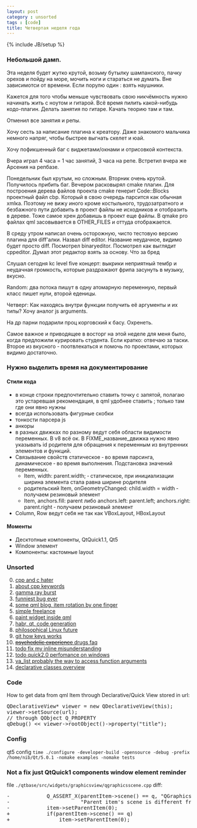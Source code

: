 ```yaml
---
layout: post
category : unsorted
tags : [code]
title: Четвертая неделя года
---
```

{% include JB/setup %}

### Небольшой дамп.
<p>Эта неделя будет жутко крутой, возьму бутылку шампанского, пачку орехов и пойду на море, мочить ноги и стараться не думать. Вне зависимотси от времени. Если порулю один : взять наушники.</p>
<p>Кажется для того чтобы меньше чувствовать свою никчёмность нужно начинать жить с ноутом и гитарой. Всё время пилить какой-нибудь кодо-плагин. Делать занятия по гитаре. Качать теорию там и там.</p>
<p>Отменил все занятия и репы.</p>
<p>Хочу сесть за написание плагина к креатору. Даже знакомого мальчика немного напряг, чтобы быстрее выгнать скелет и юай.</p>
<p>Хочу пофикшенный баг с виджетами/окнами и отрисовкой контекста.</p>
<p>Вчера играл 4 часа = 1 час занятий, 3 часа на репе. Встретил вчера же Арсения на репбазе.</p>
<p>Понедельник был крутым, но сложным. Вторник очень крутой. Получилось прибить баг. Вечером расковырял cmake плагин.
Для построения дерева файлов проекта cmake генерит Code::Blocks проектный файл cbp. Который в свою очередь парсится как обычная xmlка.
Поэтому не вижу иного кроме костыльного, трудозатратного и безбажного пути добавить в проект файлы не исходников и отобразить в дереве. Тоже самое хрен добавишь в проект еще файлы. В qmake pro файлах qml засовывается в OTHER_FILES и оттуда отображается.</p>
<p>В среду утром написал очень осторожную, чисто тестовую версию плагина для diff'алки. Назвал diff editor. Название неудачное, видимо будет просто diff. Посмотрел binaryeditor. Посмотрел как выглядит cppeditor. Думал этот редактор взять за основу. Что за бред</p>
<p>Слушал сегодня kc level five концерт: выкрики неприятный тембр и неудачная громкость, которые раздражают фрипа засунуть в музыку, вкусно.</p>
<p>Random: два потока пишут в одну атомарную переменную, первый класс пишет нули, второй еденицы.</p>
<p>Четверг: Как находясь внутри функции получить её аргументы и их типы? Хочу аналог js arguments.</p>
<p>На др парни подарили проц корговский к басу. Охренеть.</p>
<p></p>
<p>Самое важное и приводящее в восторг на этой неделе для меня было, когда предложили курировать студента. Если кратко: отвечаю за таски. Второе из вкусного - поотвлекаться и помочь по проектами, которых видимо достаточно.</p>

### Нужно выделить время на документирование

#### Стили кода
- в конце строки предпочтительно ставить точку с запятой, полагаю это устаревшая рекомендация, в qml удобнее ставить ; только там где они явно нужны
- всегда использовать фигурные скобки
- тонкости парсера js
- анкоры
- в разных движках по разному ведут себя области видимости переменных. В v8 всё ок. В FIXME_название_движка нужно явно указывать id родителя для обращения к переменным из внутренних элементов и функций.
- Связывание свойств статическое &dash; во время парсинга, динамическое &dash; во время выполнения. Подстановка значений переменных.
    - Item, width: parent.width; &dash; статическое, при инициализации ширина элемента стала равна ширине родителя
    - родительский Item, onGeometryChanged: child.width = width &dash; получаем резиновый элемент
    - Item, anchors.fill: parent либо anchors.left: parent.left; anchors.right: parent.right &dash; получаем резиновый элемент
- Column, Row ведут себя не так как VBoxLayout, HBoxLayout

#### Моменты
- Десктопные компоненты, QtQuick1.1, Qt5
- Window элемент
- Компоненты: кастомные layout

### Unsorted
0. [cpp and c hater](http://blog.regehr.org/archives/880)
0. [about cpp keywords](http://www.quizful.net/post/cpp-keywords-usage)
0. [gamma ray burst](http://www.bbc.co.uk/news/science-environment-21082617)
0. [funniest bug ever](http://swanson.github.com/blog/2013/01/20/worst-bug-ever.html)
0. [some qml blog, item rotation by one finger](https://quicking.wordpress.com/2012/01/24/qml-one-finger-rotation/)
0. [simple freelance](http://www.gethacker.com/)
0. [paint widget inside qml](http://kunalmaemo.blogspot.com/2011/07/how-to-display-qwidget-into-qml.html)
0. [habr, qt, code generation](http://habrahabr.ru/post/139607/)
0. [philosophical Linux future](http://www.pappp.net/?p=969)
0. [git how keys works](http://theultralinx.com/2013/01/keys-work-explained-gif.html)
0. [<s>psychedelic experience</s> drugs faq](https://www.erowid.org/psychoactives/faqs/psychedelic_experience_faq.shtml)
0. [todo fix my inline misunderstanding](http://www.parashift.com/c++-faq-lite/where-to-put-inline-keyword.html)
0. [todo quick2.0 perfomance on windows](http://qt-project.org/forums/viewthread/23566/)
0. [va_list probably the way to access function arguments](http://stackoverflow.com/questions/3027729/i-want-to-trace-logs-using-a-macro-multi-parameter-always-null-problem-c-wind/3027897)
0. [declarative classes overview](http://doc.qt.digia.com/qt/qtdeclarative.html)

### Code
How to get data from qml Item through Declarative/Quick View stored in url:
<pre>
QDeclarativeView* viewer = new QDeclarativeView(this);
viewer-&gt;setSource(url);
// through QObject Q_PROPERTY
qDebug() &lt;&lt; viewer-&gt;rootObject()-&gt;property("title");
</pre>

### Config
qt5 config `time ./configure -developer-build -opensource -debug -prefix /home/nib/Qt/5.0.1 -nomake examples -nomake tests`


### Not a fix just QtQuick1 components window element reminder
file `./qtbase/src/widgets/graphicsview/qgraphicsscene.cpp` diff:

<pre>
-            Q_ASSERT_X(parentItem->scene() == q, "QGraphicsScene::removeItem",
-                       "Parent item's scene is different from this item's scene");
-            item->setParentItem(0);
+            if(parentItem->scene() == q)
+                item->setParentItem(0);
</pre>
